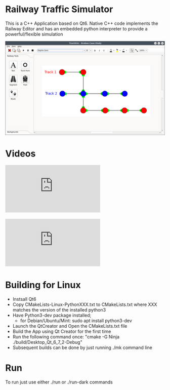 # Railway Traffic Simulator
This is a C++ Application based on Qt6. Native C++ code implements the Railway Editor and has an embedded python interpreter to provide a powerful/flexible simulation 

![image](images/editor-sample.png)

# Videos
![TrackSim Demo](https://rumble.com/v5av1at-tracksim.html)
<br><br>
![TrackSim - Shows how flexible it is for python developers](https://rumble.com/v5av2zu-tracksim-python-makes-things-very-flexible.html)

# Building for Linux
- Instsall Qt6
- Copy CMakeLists-Linux-PythonXXX.txt to CMakeLists.txt where XXX matches the version of the installed python3
- Have Python3-dev package installed;
  - for Debian/Ubuntu/Mint:
    sudo apt install python3-dev
- Launch the QtCreator and Open the CMakeLists.txt file
- Build the App using Qt Creator for the first time
- Run the following command once: "cmake -G Ninja ./build/Desktop_Qt_6_7_2-Debug"
- Subsequent builds can be done by just running ./mk command line
# Run
To run just use either ./run or ./run-dark commands


